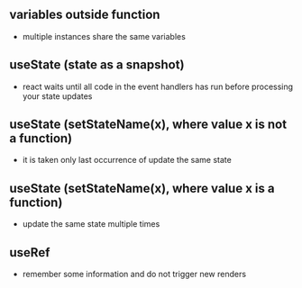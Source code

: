 ## variables outside function
- multiple instances share the same variables
 
## useState (state as a snapshot)
- react waits until all code in the event handlers has run before processing your state updates
 
## useState (setStateName(x), where value x is not a function) 
- it is taken only last occurrence of update the same state
  
## useState (setStateName(x), where value x is a function) 
- update the same state multiple times 

## useRef
- remember some information and do not trigger new renders